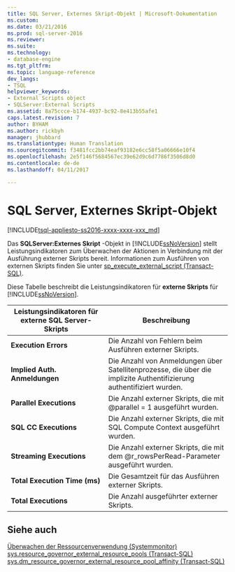 ```yaml
---
title: SQL Server, Externes Skript-Objekt | Microsoft-Dokumentation
ms.custom: 
ms.date: 03/21/2016
ms.prod: sql-server-2016
ms.reviewer: 
ms.suite: 
ms.technology:
- database-engine
ms.tgt_pltfrm: 
ms.topic: language-reference
dev_langs:
- TSQL
helpviewer_keywords:
- External Scripts object
- SQLServer:External Scripts
ms.assetid: 8a75ccce-b174-4937-bc92-8e413b55afe1
caps.latest.revision: 7
author: BYHAM
ms.author: rickbyh
manager: jhubbard
ms.translationtype: Human Translation
ms.sourcegitcommit: f3481fcc2bb74eaf93182e6cc58f5a06666e10f4
ms.openlocfilehash: 2e5f146f5684567ec39e62d9c6d7786f3506d8d0
ms.contentlocale: de-de
ms.lasthandoff: 04/11/2017

---
```

# <a name="sql-server-external-scripts-object"></a>SQL Server, Externes Skript-Objekt
[!INCLUDE[tsql-appliesto-ss2016-xxxx-xxxx-xxx_md](../../includes/tsql-appliesto-ss2016-xxxx-xxxx-xxx-md.md)]

  Das **SQLServer:Externes Skript** -Objekt in [!INCLUDE[ssNoVersion](../../includes/ssnoversion-md.md)] stellt Leistungsindikatoren zum Überwachen der Aktionen in Verbindung mit der Ausführung externer Skripts bereit. Informationen zum Ausführen von externen Skripts finden Sie unter [sp_execute_external_script &#40;Transact-SQL&#41;](../../relational-databases/system-stored-procedures/sp-execute-external-script-transact-sql.md).  
  
 Diese Tabelle beschreibt die Leistungsindikatoren für **externe Skripts** für [!INCLUDE[ssNoVersion](../../includes/ssnoversion-md.md)].  
  
|Leistungsindikatoren für externe SQL Server-Skripts|Beschreibung|  
|------------------------------------------|-----------------|  
|**Execution Errors**|Die Anzahl von Fehlern beim Ausführen externer Skripts.|  
|**Implied Auth. Anmeldungen**|Die Anzahl von Anmeldungen über Satellitenprozesse, die über die implizite Authentifizierung authentifiziert wurden.|  
|**Parallel Executions**|Die Anzahl externer Skripts, die mit @parallel = 1 ausgeführt wurden.|  
|**SQL CC Executions**|Die Anzahl externer Skripts, die mit SQL Compute Context ausgeführt wurden.|  
|**Streaming Executions**|Die Anzahl externer Skripts, die mit dem @r_rowsPerRead-Parameter ausgeführt wurden.|  
|**Total Execution Time (ms)**|Die Gesamtzeit für das Ausführen externer Skripts.|  
|**Total Executions**|Die Anzahl ausgeführter externer Skripts.|  
  
## <a name="see-also"></a>Siehe auch  
 [Überwachen der Ressourcenverwendung &#40;Systemmonitor&#41;](../../relational-databases/performance-monitor/monitor-resource-usage-system-monitor.md)   
 [sys.resource_governor_external_resource_pools &#40;Transact-SQL&#41;](../../relational-databases/system-catalog-views/sys-resource-governor-external-resource-pools-transact-sql.md)   
 [sys.dm_resource_governor_external_resource_pool_affinity &#40;Transact-SQL&#41;](../../relational-databases/system-dynamic-management-views/sys-dm-resource-governor-external-resource-pool-affinity-transact-sql.md)  
  
  

